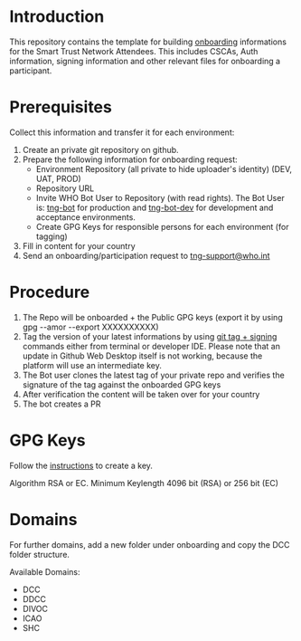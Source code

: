 # Introduction

This repository contains the template for building [onboarding](https://github.com/WorldHealthOrganization/smart-trust/blob/main/input/pagecontent/concepts_onboarding.md) informations for the Smart Trust Network Attendees. This includes CSCAs, Auth information, signing information and other relevant files for onboarding a participant.

# Prerequisites

Collect this information and transfer it for each environment:

1) Create an private git repository on github.
2) Prepare the following information for onboarding request: 
    - Environment Repository (all private to hide uploader's identity) (DEV, UAT, PROD)
    - Repository URL
    - Invite WHO Bot User to Repository (with read rights). The Bot User is: [tng-bot](https://github.com/tng-bot) for production and [tng-bot-dev](https://github.com/tng-bot-dev) for development and acceptance environments.
    - Create GPG Keys for responsible persons for each environment (for tagging)
3) Fill in content for your country
4) Send an onboarding/participation request to tng-support@who.int

# Procedure

1) The Repo will be onboarded + the Public GPG keys (export it by using gpg --amor --export XXXXXXXXXX)
2) Tag the version of your latest informations by using [git tag + signing](https://git-scm.com/book/en/v2/Git-Tools-Signing-Your-Work) commands either from terminal or developer IDE. Please note that an update in Github Web Desktop itself is not working, because the platform will use an intermediate key.
3) The Bot user clones the latest tag of your private repo and verifies the signature of the tag against the onboarded GPG keys
4) After verification the content will be taken over for your country
5) The bot creates a PR

# GPG Keys

Follow the [instructions](https://docs.github.com/en/authentication/managing-commit-signature-verification/generating-a-new-gpg-key) to create a key.

Algorithm RSA or EC.
Minimum Keylength 4096 bit (RSA) or 256 bit (EC)

# Domains

For further domains, add a new folder under onboarding and copy the DCC folder structure.

Available Domains: 

- DCC
- DDCC
- DIVOC
- ICAO
- SHC
